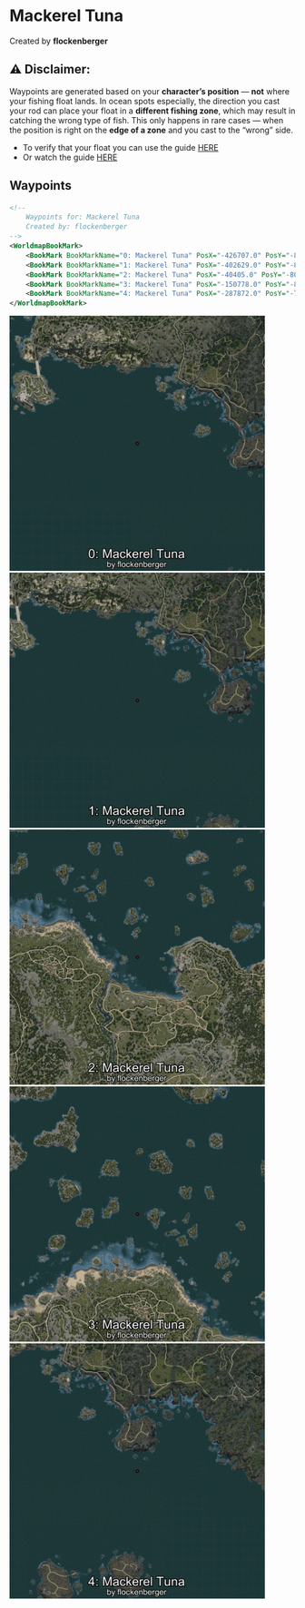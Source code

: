 # Mackerel Tuna
Created by **flockenberger**

## ⚠️ Disclaimer:
Waypoints are generated based on your __**character’s position**__ — __not__ where your fishing float lands.
In ocean spots especially, the direction you cast your rod can place your float in a **different fishing zone**, which may result in catching the wrong type of fish.
This only happens in rare cases — when the position is right on the **edge of a zone** and you cast to the “wrong” side.

- To verify that your float you can use the guide [HERE](https://flockenberger.github.io/bdo-fish-position/)
- Or watch the guide [HERE](https://youtu.be/t-VXcRoNojk)

## Waypoints
```xml
<!--
    Waypoints for: Mackerel Tuna
    Created by: flockenberger
-->
<WorldmapBookMark>
    <BookMark BookMarkName="0: Mackerel Tuna" PosX="-426707.0" PosY="-8177.0" PosZ="-647079.0" />
    <BookMark BookMarkName="1: Mackerel Tuna" PosX="-402629.0" PosY="-8088.0" PosZ="-661261.0" />
    <BookMark BookMarkName="2: Mackerel Tuna" PosX="-40405.0" PosY="-8026.0" PosZ="134818.0" />
    <BookMark BookMarkName="3: Mackerel Tuna" PosX="-150778.0" PosY="-8069.0" PosZ="240338.0" />
    <BookMark BookMarkName="4: Mackerel Tuna" PosX="-287872.0" PosY="-7857.0" PosZ="-701266.0" />
</WorldmapBookMark>
```

<img src="./Mackerel Tuna_0_Preview.webp" width="450"/> <img src="./Mackerel Tuna_1_Preview.webp" width="450"/> <img src="./Mackerel Tuna_2_Preview.webp" width="450"/> <img src="./Mackerel Tuna_3_Preview.webp" width="450"/> <img src="./Mackerel Tuna_4_Preview.webp" width="450"/> 